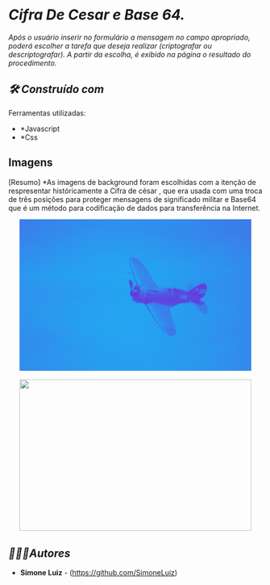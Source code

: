 # *Cifra De Cesar e Base 64.*
*Após o usuário inserir no formulário a mensagem no campo apropriado, poderá escolher a tarefa que deseja realizar 
(criptografar ou descriptografar). A partir da escolha, é exibido na página o resultado do procedimento.*

## *🛠️ Construído com*
Ferramentas utilizadas:
* *Javascript 
* *Css

## Imagens 
[Resumo] *As imagens de background foram escolhidas com a itenção de respresentar históricamente 
a Cifra de césar , que era usada com uma troca de três posições para proteger mensagens de significado militar
e Base64 que é um método para codificação de dados para transferência na Internet.

<p align="center">
  <img width="460" height="300" src="./assets/base64.png">
</p>

<p align="center">
  <img width="460" height="300" src="cifraDeCesar.png">
</p>


## *🙋🏻‍♀️Autores*
* **Simone Luiz** - (https://github.com/SimoneLuiz)
